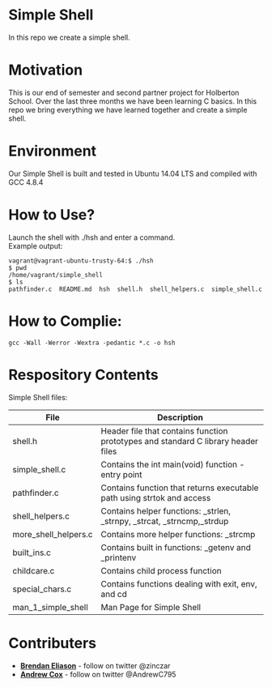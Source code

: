 # Simple Shell
In this repo we create a simple shell.

# Motivation
This is our end of semester and second partner project for Holberton School.  Over the last three months we have been learning C basics. In this repo we bring everything we have learned together and create a simple shell.

# Environment
Our Simple Shell is built and tested in Ubuntu 14.04 LTS and compiled with GCC 4.8.4

# How to Use?
Launch the shell with ./hsh and enter a command.<br/>
Example output:<br/>
```
vagrant@vagrant-ubuntu-trusty-64:$ ./hsh
$ pwd
/home/vagrant/simple_shell
$ ls
pathfinder.c  README.md  hsh  shell.h  shell_helpers.c  simple_shell.c
```

# How to Complie:
```
gcc -Wall -Werror -Wextra -pedantic *.c -o hsh
```

# Respository Contents
Simple Shell files:

| **File** | **Description** |
|----------|-----------------|
| shell.h | Header file that contains function prototypes and standard C library header files |
| simple_shell.c | Contains the int main(void) function - entry point |
| pathfinder.c | Contains function that returns executable path using strtok and access |
| shell_helpers.c | Contains helper functions: _strlen, _strnpy, _strcat, _strncmp,_strdup |
| more_shell_helpers.c | Contains more helper functions: _strcmp |
| built_ins.c | Contains built in functions: _getenv and _printenv |
| childcare.c | Contains child process function |
| special_chars.c | Contains functions dealing with exit, env, and cd |
| man_1_simple_shell | Man Page for Simple Shell |

# Contributers
* [**Brendan Eliason**](https://github.com/zinczar) - follow on twitter @zinczar<br/>
* [**Andrew Cox**](https://github.com/AndrewC7) - follow on twitter @AndrewC795
